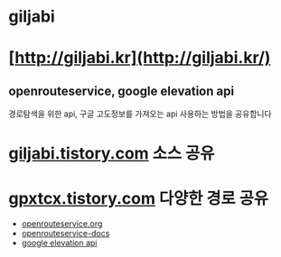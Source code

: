 # giljabi

# [http://giljabi.kr](http://giljabi.kr/)


## openrouteservice, google elevation api
경로탐색을 위한 api, 구글 고도정보를 가져오는 api 사용하는 방법을 공유합니다

# [giljabi.tistory.com](https://giljabi.tistory.com/) 소스 공유
# [gpxtcx.tistory.com](https://gpxtcx.tistory.com/) 다양한 경로 공유

* [openrouteservice.org](https://openrouteservice.org/)
* [openrouteservice-docs](https://github.com/GIScience/openrouteservice-docs)
* [google elevation api](https://developers.google.com/maps/documentation/elevation/start)


